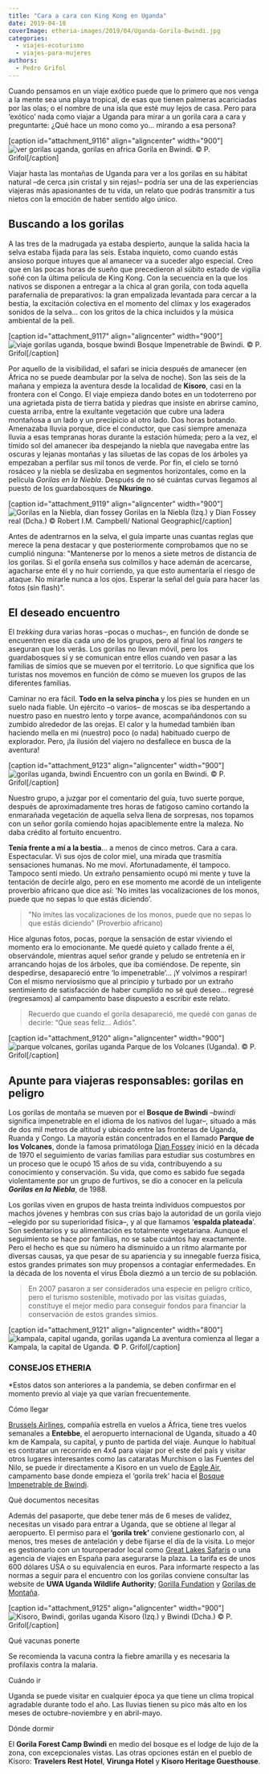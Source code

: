 ```yaml
---
title: "Cara a cara con King Kong en Uganda"
date: 2019-04-18
coverImage: etheria-images/2019/04/Uganda-Gorila-Bwindi.jpg
categories: 
  - viajes-ecoturismo
  - viajes-para-mujeres
authors: 
  - Pedro Grifol
---
```


Cuando pensamos en un viaje exótico puede que lo primero que nos venga a la mente sea 
una playa tropical, de esas que tienen palmeras acariciadas por las olas; o el nombre de 
una isla que esté muy lejos de casa. Pero para ‘exótico’ nada como viajar a Uganda para 
mirar a un gorila cara a cara y preguntarte: ¿Qué hace un mono como yo… mirando a esa 
persona? 

\[caption id="attachment\_9116" align="aligncenter" width="900"\]![ver gorilas uganda, gorilas en africa](etheria-images/2019/04/Uganda-Gorila-Bwindi.jpg "Gorila en Bwindi.") Gorila en Bwindi. © P. Grifol\[/caption\]

Viajar hasta las montañas de Uganda para ver a los gorilas en su hábitat natural –de cerca ¡sin cristal y sin rejas!– podría ser una de las experiencias viajeras más apasionantes de tu vida, un relato que podrás transmitir a tus nietos con la emoción de haber sentido algo único.

## Buscando a los gorilas

A las tres de la madrugada ya estaba despierto, aunque la salida hacia la selva estaba fijada para las seis. Estaba inquieto, como cuando estás ansioso porque intuyes que al amanecer va a suceder algo especial. Creo que en las pocas horas de sueño que precedieron al súbito estado de vigilia soñé con la última película de King Kong. Con la secuencia en la que los nativos se disponen a entregar a la chica al gran gorila, con toda aquella parafernalia de preparativos: la gran empalizada levantada para cercar a la bestia, la excitación colectiva en el momento del clímax y los exagerados sonidos de la selva... con los gritos de la chica incluidos y la música ambiental de la peli.

\[caption id="attachment\_9117" align="aligncenter" width="900"\]![viaje gorilas uganda, bosque bwindi](etheria-images/2019/04/Uganda-Gorila-Niebla-bosque.jpg "Bosque Impenetrable de Bwindi.") Bosque Impenetrable de Bwindi. © P. Grifol\[/caption\]

Por aquello de la visibilidad, el safari se inicia después de amanecer (en África no se puede deambular por la selva de noche). Son las seis de la mañana y empieza la aventura desde la localidad de **Kisoro**, casi en la frontera con el Congo. El viaje empieza dando botes en un todoterreno por una agrietada pista de tierra batida y piedras que insiste en abrirse camino, cuesta arriba, entre la exultante vegetación que cubre una ladera montañosa a un lado y un precipicio al otro lado. Dos horas botando. Amenazaba lluvia porque, dice el conductor, que casi siempre amenaza lluvia a esas tempranas horas durante la estación húmeda; pero a la vez, el tímido sol del amanecer iba despejando la niebla que navegaba entre las oscuras y lejanas montañas y las siluetas de las copas de los árboles ya empezaban a perfilar sus mil tonos de verde. Por fin, el cielo se tornó rosáceo y la niebla se deslizaba en segmentos horizontales, como en la película _Gorilas en la Niebla_. Después de no sé cuántas curvas llegamos al puesto de los guardabosques de **Nkuringo**.

\[caption id="attachment\_9119" align="aligncenter" width="900"\]![Gorilas en la Niebla, dian fossey](etheria-images/2019/04/gorilas-en-niebla-dian-fossey.jpg "Gorilas en la Niebla (Izq.) y Dian Fossey real (Dcha.)") Gorilas en la Niebla (Izq.) y Dian Fossey real (Dcha.) © Robert I.M. Campbell/ National Geographic\[/caption\]

Antes de adentrarnos en la selva, el guía imparte unas cuantas reglas que merece la pena destacar y que posteriormente comprobamos que no se cumplió ninguna: "Mantenerse por lo menos a siete metros de distancia de los gorilas. Si el gorila enseña sus colmillos y hace ademán de acercarse, agacharse ente él y no huir corriendo, ya que esto aumentaría el riesgo de ataque. No mirarle nunca a los ojos. Esperar la señal del guía para hacer las fotos (sin flash)".

## El deseado encuentro

El _trekking_ dura varias horas –pocas o muchas–, en función de donde se encuentren ese día cada uno de los grupos, pero al final los _rangers_ te aseguran que los verás. Los gorilas no llevan móvil, pero los guardabosques sí y se comunican entre ellos cuando ven pasar a las familias de simios que se mueven por el territorio. Lo que significa que los turistas nos movemos en función de cómo se mueven los grupos de las diferentes familias.

Caminar no era fácil. **Todo en la selva pincha** y los pies se hunden en un suelo nada fiable. Un ejército –o varios– de moscas se iba despertando a nuestro paso en nuestro lento y torpe avance, acompañándonos con su zumbido alrededor de las orejas. El calor y la humedad también iban haciendo mella en mi (nuestro) poco (o nada) habituado cuerpo de explorador. Pero, ¡la ilusión del viajero no desfallece en busca de la aventura!

\[caption id="attachment\_9123" align="aligncenter" width="900"\]![gorilas uganda, bwindi](etheria-images/2019/04/uganda-Gorila-en-Bwindi.jpg "Encuentro con un gorila en Bwindi.") Encuentro con un gorila en Bwindi. © P. Grifol\[/caption\]

Nuestro grupo, a juzgar por el comentario del guía, tuvo suerte porque, después de aproximadamente tres horas de fatigoso camino cortando la enmarañada vegetación de aquella selva llena de sorpresas, nos topamos con un señor gorila comiendo hojas apaciblemente entre la maleza. No daba crédito al fortuito encuentro.

**Tenía frente a mí a la bestia**… a menos de cinco metros. Cara a cara. Espectacular. Vi sus ojos de color miel, una mirada que trasmitía sensaciones humanas. No me moví. Afortunadamente, él tampoco. Tampoco sentí miedo. Un extraño pensamiento ocupó mi mente y tuve la tentación de decirle algo, pero en ese momento me acordé de un inteligente proverbio africano que dice así: ‘No imites las vocalizaciones de los monos, puede que no sepas lo que estás diciendo’.

> "No imites las vocalizaciones de los monos, puede que no sepas lo que estás diciendo" 
> (Proverbio africano) 

Hice algunas fotos, pocas, porque la sensación de estar viviendo el momento era lo emocionante. Me quedé quieto y callado frente a él, observándole, mientras aquel señor grande y peludo se entretenía en ir arrancando hojas de los árboles, que iba comiéndose. De repente, sin despedirse, desapareció entre ‘lo impenetrable’… ¡Y volvimos a respirar! Con el mismo nerviosismo que al principio y turbado por un extraño sentimiento de satisfacción de haber cumplido no sé qué deseo... regresé (regresamos) al campamento base dispuesto a escribir este relato.

> Recuerdo que cuando el gorila desapareció, me quedé con ganas de decirle: “Que seas 
> feliz… Adiós”. 

\[caption id="attachment\_9120" align="aligncenter" width="900"\]![parque volcanes, gorilas uganda](etheria-images/2019/04/Uganda-Parque-de-los-Volcanes.jpg "Parque de los Volcanes (Uganda).") Parque de los Volcanes (Uganda). © P. Grifol\[/caption\]

## Apunte para viajeras responsables: gorilas en peligro

Los gorilas de montaña se mueven por el **Bosque de Bwindi** –_bwindi_ significa impenetrable en el idioma de los nativos del lugar–, situado a más de dos mil metros de altitud y ubicado entre las fronteras de Uganda, Ruanda y Congo. La mayoría están concentrados en el llamado **Parque de los Volcanes**, donde la famosa primatóloga [Dian Fossey](https://elpais.com/elpais/2018/04/16/ciencia/1523835004_285382.html) inició en la década de 1970 el seguimiento de varias familias para estudiar sus costumbres en un proceso que le ocupó 15 años de su vida, contribuyendo a su conocimiento y conservación. Su vida, que como es sabido fue segada violentamente por un grupo de furtivos, se dio a conocer en la película **_Gorilas en la Niebla_**, de 1988.

Los gorilas viven en grupos de hasta treinta individuos compuestos por machos jóvenes y hembras con sus crías bajo la autoridad de un gorila viejo –elegido por su superioridad física–, y al que llamamos ‘**espalda plateada**’. Son sedentarios y su alimentación es totalmente vegetariana. Aunque el seguimiento se hace por familias, no se sabe cuántos hay exactamente. Pero el hecho es que su número ha disminuido a un ritmo alarmante por diversas causas, ya que pesar de su apariencia y su innegable fuerza física, estos grandes primates son muy propensos a contagiar enfermedades. En la década de los noventa el virus Ébola diezmó a un tercio de su población.

> En 2007 pasaron a ser considerados una especie en peligro crítico, pero el turismo 
> sostenible, motivado por las visitas guiadas, constituye el mejor medio para conseguir 
> fondos para financiar la conservación de estos grandes simios. 

\[caption id="attachment\_9121" align="aligncenter" width="800"\]![kampala, capital uganda, gorilas uganda](etheria-images/2019/04/uganda-gorilas-kampala.jpg "La aventura comienza al llegar a Kampala, la capital de Uganda.") La aventura comienza al llegar a Kampala, la capital de Uganda. © P. Grifol\[/caption\]

### CONSEJOS ETHERIA

\*Estos datos son anteriores a la pandemia, se deben confirmar en el momento previo al viaje ya que varían frecuentemente.

Cómo llegar 

[Brussels Airlines](http://www.brusselsairlines.com), compañía estrella en vuelos a África, tiene tres vuelos semanales a **Entebbe**, el aeropuerto internacional de Uganda, situado a 40 km de Kampala, su capital, y punto de partida del viaje. Aunque lo habitual es contratar un recorrido en 4x4 para viajar por el este del país y visitar otros lugares interesantes como las cataratas Murchison o las Fuentes del Nilo, se puede ir directamente a Kisoro en un vuelo de [Eagle Air](http://www.flyeagleuganda.com), campamento base donde empieza el ‘gorila trek’ hacia el [Bosque Impenetrable de Bwindi](http://www.bwindiforestnationalpark.com).

Qué documentos necesitas 

Además del pasaporte, que debe tener más de 6 meses de validez, necesitas un visado para entrar a Uganda, que se obtiene al llegar al aeropuerto. El permiso para el **‘gorila trek’** conviene gestionarlo con, al menos, tres meses de antelación y debe fijarse el día de la visita. Lo mejor es gestionarlo con un touroperador local como [Great Lakes Safaris](http://www.safari-uganda.com) o una agencia de viajes en España para asegurarse la plaza. La tarifa es de unos 600 dólares USA o su equivalencia en euros. Para informarte respecto a las normas a seguir para el encuentro con los gorilas conviene consultar las website de **UWA Uganda Wildlife Authority**; [Gorilla Fundation](http://www.gorillafund.org) y [Gorilas de Montaña](http://www.mountaingorillas.org).

\[caption id="attachment\_9125" align="aligncenter" width="900"\]![Kisoro, Bwindi, gorilas uganda](etheria-images/2019/04/Nkuringo-campamento-base.jpg "Kisoro y BwindI.") Kisoro (Izq.) y Bwindi (Dcha.) © P. Grifol\[/caption\]

Qué vacunas ponerte 

Se recomienda la vacuna contra la fiebre amarilla y es necesaria la profilaxis contra la malaria.

Cuándo ir 

Uganda se puede visitar en cualquier época ya que tiene un clima tropical agradable durante todo el año. Las lluvias tienen su pico más alto en los meses de octubre-noviembre y en abril-mayo.

Dónde dormir 

El **Gorila Forest Camp Bwindi** en medio del bosque es el lodge de lujo de la zona, con excepcionales vistas. Las otras opciones están en el pueblo de Kisoro: **Travelers Rest Hotel**, **Virunga Hotel** y **Kisoro Heritage Guesthouse**.
